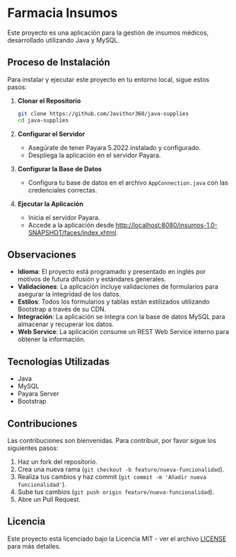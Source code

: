 # Farmacia Insumos

Este proyecto es una aplicación para la gestión de insumos médicos, desarrollado utilizando Java y MySQL.

## Proceso de Instalación

Para instalar y ejecutar este proyecto en tu entorno local, sigue estos pasos:

1. **Clonar el Repositorio**

    ```bash
    git clone https://github.com/Javithor360/java-supplies
    cd java-supplies
    ```

2. **Configurar el Servidor**

    - Asegúrate de tener Payara 5.2022 instalado y configurado.
    - Despliega la aplicación en el servidor Payara.

3. **Configurar la Base de Datos**

    - Configura tu base de datos en el archivo `AppConnection.java` con las credenciales correctas.

4. **Ejecutar la Aplicación**

    - Inicia el servidor Payara.
    - Accede a la aplicación desde [http://localhost:8080/insumos-1.0-SNAPSHOT/faces/index.xhtml](http://localhost:8080/insumos-1.0-SNAPSHOT/faces/index.xhtml).

## Observaciones

- **Idioma**: El proyecto está programado y presentado en inglés por motivos de futura difusión y estándares generales.
- **Validaciones**: La aplicación incluye validaciones de formularios para asegurar la integridad de los datos.
- **Estilos**: Todos los formularios y tablas están estilizados utilizando Bootstrap a través de su CDN.
- **Integración**: La aplicación se integra con la base de datos MySQL para almacenar y recuperar los datos.
- **Web Service**: La aplicación consume un REST Web Service interno para obtener la información.

## Tecnologías Utilizadas

- Java
- MySQL
- Payara Server
- Bootstrap

## Contribuciones

Las contribuciones son bienvenidas. Para contribuir, por favor sigue los siguientes pasos:

1. Haz un fork del repositorio.
2. Crea una nueva rama (`git checkout -b feature/nueva-funcionalidad`).
3. Realiza tus cambios y haz commit (`git commit -m 'Añadir nueva funcionalidad'`).
4. Sube tus cambios (`git push origin feature/nueva-funcionalidad`).
5. Abre un Pull Request.

## Licencia

Este proyecto está licenciado bajo la Licencia MIT - ver el archivo [LICENSE](LICENSE) para más detalles.

